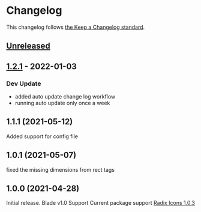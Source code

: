 # Changelog

This changelog follows [the Keep a Changelog standard](https://keepachangelog.com).

## [Unreleased](https://github.com/codeat3/blade-radix-icons/compare/1.2.1...HEAD)

## [1.2.1](https://github.com/codeat3/blade-radix-icons/compare/1.1.1...1.2.1) - 2022-01-03

### Dev Update

- added auto update change log workflow
- running auto update only once a week

## 1.1.1 (2021-05-12)

Added support for config file

## 1.0.1 (2021-05-07)

fixed the missing dimensions from rect tags

## 1.0.0 (2021-04-28)

Initial release.
Blade v1.0 Support
Current package support [Radix Icons 1.0.3](https://github.com/radix-ui/icons/releases/tag/%40radix-ui%2Freact-icons%401.0.3)
